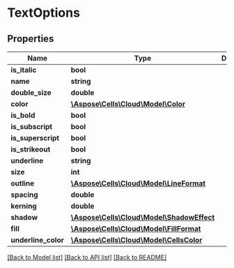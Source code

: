 # TextOptions

## Properties
Name | Type | Description | Notes
------------ | ------------- | ------------- | -------------
**is_italic** | **bool** |  | [optional] 
**name** | **string** |  | [optional] 
**double_size** | **double** |  | [optional] 
**color** | [**\Aspose\Cells\Cloud\Model\Color**](Color.md) |  | [optional] 
**is_bold** | **bool** |  | [optional] 
**is_subscript** | **bool** |  | [optional] 
**is_superscript** | **bool** |  | [optional] 
**is_strikeout** | **bool** |  | [optional] 
**underline** | **string** |  | [optional] 
**size** | **int** |  | [optional] 
**outline** | [**\Aspose\Cells\Cloud\Model\LineFormat**](LineFormat.md) |  | [optional] 
**spacing** | **double** |  | [optional] 
**kerning** | **double** |  | [optional] 
**shadow** | [**\Aspose\Cells\Cloud\Model\ShadowEffect**](ShadowEffect.md) |  | [optional] 
**fill** | [**\Aspose\Cells\Cloud\Model\FillFormat**](FillFormat.md) |  | [optional] 
**underline_color** | [**\Aspose\Cells\Cloud\Model\CellsColor**](CellsColor.md) |  | [optional] 

[[Back to Model list]](../README.md#documentation-for-models) [[Back to API list]](../README.md#documentation-for-api-endpoints) [[Back to README]](../README.md)


